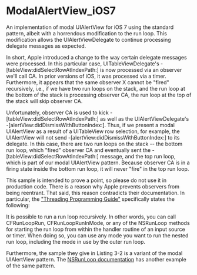 ModalAlertView_iOS7
===================

An implementation of modal UIAlertView for iOS 7 using the standard pattern, albeit with a horrendous modification to the run loop.  This modification allows the UIAlertViewDelegate to continue processing delegate messages as expected.

In short, Apple introduced a change to the way certain delegate messages were processed.  In this particular case, UITableViewDelegate's -[tableView:didSelectRowAtIndexPath:] is now processed via an observer we'll call CA.  In prior versions of iOS, it was processed via a timer.  Furthermore, it appears that the same observer X cannot be "fired" recursively, i.e., if we have two run loops on the stack, and the run loop at the bottom of the stack is processing observer CA, the run loop at the top of the stack will skip observer CA.

Unfortunately, observer CA is used to kick -[tableView:didSelectRowAtIndexPath:] as well as the UIAlertViewDelegate's -[alertView:didDismissWithButtonIndex:].  Thus, if we present a modal UIAlertView as a result of a UITableView row selection, for example, the UIAlertView will not send -[alertView:didDismissWithButtonIndex:] to its delegate.  In this case, there are two run loops on the stack -- the bottom run loop, which "fired" observer CA and eventually sent the -[tableView:didSelectRowAtIndexPath:] message, and the top run loop, which is part of our modal UIAlertView pattern.  Because observer CA is in a firing state inside the bottom run loop, it will never "fire" in the top run loop.

This sample is intended to prove a point, so please do not use it in production code.  There is a reason why Apple prevents observers from being reentrant.  That said, this reason contradicts their documentation.  In particular, the ["Threading Programming Guide"](https://developer.apple.com/library/ios/documentation/cocoa/Conceptual/Multithreading/RunLoopManagement/RunLoopManagement.html) specifically states the following:

It is possible to run a run loop recursively. In other words, you can call CFRunLoopRun, CFRunLoopRunInMode, or any of the NSRunLoop methods for starting the run loop from within the handler routine of an input source or timer. When doing so, you can use any mode you want to run the nested run loop, including the mode in use by the outer run loop.

Furthermore, the sample they give in Listing 3-2 is a variant of the modal UIAlertView pattern.  The [NSRunLoop documentation](https://developer.apple.com/library/mac/documentation/cocoa/reference/foundation/classes/nsrunloop_class/reference/reference.html) has another example of the same pattern.
